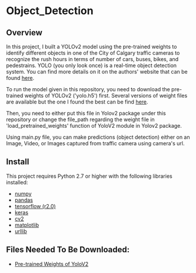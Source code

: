 # Object_Detection

## Overview
In this project, I built a YOLOv2 model using the pre-trained weights to identify different objects in one of the City of Calgary traffic cameras to recognize the rush hours in terms of number of cars, buses, bikes, and pedestrains. YOLO (you only look once) is a real-time object detection system. You can find more details on it on the authors' website that can be found [here](https://pjreddie.com/darknet/yolov2/).  

To run the model given in this repository, you need to download the pre-trained weights of YOLOv2 ('yolo.h5') first. Several versions of weight files are available but the one I found the best can be find [here](https://drive.google.com/uc?id=11Q0Zq_bQSusPP8ALA3yeZq9j0yMfMBe-&export=download).  

Then, you need to either put this file in Yolov2 package under this repository or change the file_path regarding the weight file in 'load_pretrained_weights' function of YoloV2 module in Yolov2 package.

Using main.py file, you can make predictions (object detection) either on an Image, Video, or Images captured from traffic camera using camera's url.

## Install
This project requires Python 2.7 or higher with the following libraries installed:
  * [numpy](https://numpy.org/)
  * [pandas](https://pandas.pydata.org/)
  * [tensorflow (r2.0)](https://www.tensorflow.org/versions/r2.0/api_docs/python/tf)
  * [keras](https://www.tensorflow.org/versions/r2.0/api_docs/python/tf)
  * [cv2](https://pypi.org/project/opencv-python/)
  * [matplotlib](https://matplotlib.org/)
  * [urllib](https://docs.python.org/2/library/urllib.html)
  
## Files Needed To Be Downloaded:
  * [Pre-trained Weights of YoloV2](https://drive.google.com/uc?id=11Q0Zq_bQSusPP8ALA3yeZq9j0yMfMBe-&export=download)


